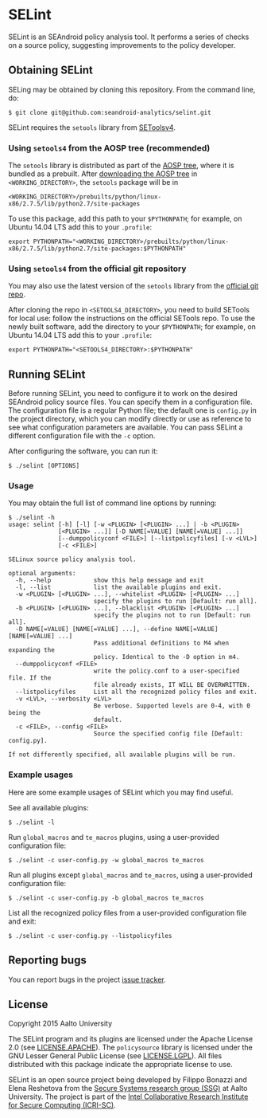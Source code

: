# SELint
SELint is an SEAndroid policy analysis tool. It performs a series of checks on a source policy, suggesting improvements to the policy developer.

## Obtaining SELint
SELing may be obtained by cloning this repository. From the command line, do:

```
$ git clone git@github.com:seandroid-analytics/selint.git
```

SELint requires the `setools` library from [SEToolsv4](https://github.com/TresysTechnology/setools).

### Using `setools4` from the AOSP tree (recommended)
The `setools` library is distributed as part of the [AOSP tree](https://source.android.com/source/index.html), where it is bundled as a prebuilt. After [downloading the AOSP tree](https://source.android.com/source/downloading.html) in `<WORKING_DIRECTORY>`, the `setools` package will be in
```
<WORKING_DIRECTORY>/prebuilts/python/linux-x86/2.7.5/lib/python2.7/site-packages
```
To use this package, add this path to your `$PYTHONPATH`; for example, on Ubuntu 14.04 LTS add this to your `.profile`:
```
export PYTHONPATH="<WORKING_DIRECTORY>/prebuilts/python/linux-x86/2.7.5/lib/python2.7/site-packages:$PYTHONPATH"
```

### Using `setools4` from the official git repository
You may also use the latest version of the `setools` library from the [official git repo](https://github.com/TresysTechnology/setools).

After cloning the repo in `<SETOOLS4_DIRECTORY>`, you need to build SETools for local use: follow the instructions on the official SETools repo.
To use the newly built software, add the directory to your `$PYTHONPATH`; for example, on Ubuntu 14.04 LTS add this to your `.profile`:
```
export PYTHONPATH="<SETOOLS4_DIRECTORY>:$PYTHONPATH"
```

## Running SELint
Before running SELint, you need to configure it to work on the desired SEAndroid policy source files. You can specify them in a configuration file.
The configuration file is a regular Python file; the default one is `config.py` in the project directory, which you can modify directly or use as reference to see what configuration parameters are available.
You can pass SELint a different configuration file with the `-c` option.

After configuring the software, you can run it:
```
$ ./selint [OPTIONS]
```

### Usage
You may obtain the full list of command line options by running:
```
$ ./selint -h
usage: selint [-h] [-l] [-w <PLUGIN> [<PLUGIN> ...] | -b <PLUGIN>
              [<PLUGIN> ...]] [-D NAME[=VALUE] [NAME[=VALUE] ...]]
              [--dumppolicyconf <FILE>] [--listpolicyfiles] [-v <LVL>]
              [-c <FILE>]

SELinux source policy analysis tool.

optional arguments:
  -h, --help            show this help message and exit
  -l, --list            list the available plugins and exit.
  -w <PLUGIN> [<PLUGIN> ...], --whitelist <PLUGIN> [<PLUGIN> ...]
                        specify the plugins to run [Default: run all].
  -b <PLUGIN> [<PLUGIN> ...], --blacklist <PLUGIN> [<PLUGIN> ...]
                        specify the plugins not to run [Default: run all].
  -D NAME[=VALUE] [NAME[=VALUE] ...], --define NAME[=VALUE] [NAME[=VALUE] ...]
                        Pass additional definitions to M4 when expanding the
                        policy. Identical to the -D option in m4.
  --dumppolicyconf <FILE>
                        write the policy.conf to a user-specified file. If the
                        file already exists, IT WILL BE OVERWRITTEN.
  --listpolicyfiles     List all the recognized policy files and exit.
  -v <LVL>, --verbosity <LVL>
                        Be verbose. Supported levels are 0-4, with 0 being the
                        default.
  -c <FILE>, --config <FILE>
                        Source the specified config file [Default: config.py].

If not differently specified, all available plugins will be run.
```

### Example usages
Here are some example usages of SELint which you may find useful.

See all available plugins:
```
$ ./selint -l
```

Run `global_macros` and `te_macros` plugins, using a user-provided configuration file:
```
$ ./selint -c user-config.py -w global_macros te_macros
```

Run all plugins except `global_macros` and `te_macros`, using a user-provided configuration file:
```
$ ./selint -c user-config.py -b global_macros te_macros
```

List all the recognized policy files from a user-provided configuration file and exit:
```
$ ./selint -c user-config.py --listpolicyfiles
```


## Reporting bugs
You can report bugs in the project [issue tracker](https://github.com/seandroid-analytics/selint/issues).

## License
Copyright 2015 Aalto University

The SELint program and its plugins are licensed under the Apache License 2.0 (see [LICENSE.APACHE](LICENSE.APACHE)). The `policysource` library is licensed under the GNU Lesser General Public License (see [LICENSE.LGPL](LICENSE.LGPL)). All files distributed with this package indicate the appropriate license to use.

SELint is an open source project being developed by Filippo Bonazzi and Elena Reshetova from the [Secure Systems research group (SSG)](http://cse.aalto.fi/en/research/secure-systems/) at Aalto University. The project is part of the [Intel Collaborative Research Institute for Secure Computing (ICRI-SC)](http://www.icri-sc.org).
